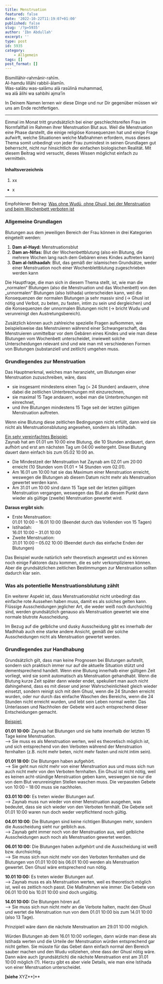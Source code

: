 ```yaml
---
title: Menstruation
featured: false
date: '2022-10-22T11:19:07+01:00'
published: false
slug: '/?p=5935'
author: 'Ibn Abdullah'
excerpt: ''
type: post
id: 5935
category:
    - Allgemein
tags: []
post_format: []
---
```

Bismillāhir-rahmānir-rahīm.  
Al-hamdu lillāhi rabbil-ālamīn.  
Was-salātu was-salāmu alā rasūlinā muhammad,  
wa alā ālihi wa sahbihi ajma’īn

In Deinem Namen lernen wir diese Dinge und nur Dir gegenüber müssen wir uns am Ende rechtfertigen.

- - - - - -

Einmal im Monat tritt grundsätzlich bei einer geschlechtsreifen Frau im Normfallfall im Rahmen ihrer Menstruation Blut aus. Weil die Menstruation eine Phase darstellt, die einige religiöse Konsequenzen hat und einige Frage aufwirft, welche Situationen welche Maßnahmen erfordern, muss dieses Thema somit unbedingt von jeder Frau zumindest in seinen Grundlagen gut beherrscht, nicht nur hinsichtlich der einfachen biologischen Realität. Mit diesem Beitrag wird versucht, dieses Wissen möglichst einfach zu vermitteln.

#### Inhaltsverzeichnis

1. xx
  - x

- - - - - -

Empfohlener Beitrag: [Was ohne Wudū, ohne Ghusl, bei der Menstruation und beim Wochenbett verboten ist](https://shafii-madhhab.de/was-ohne-wudu-ohne-ghusl-bei-der-menstruation-und-beim-wochenbett-verboten-ist/)

### Allgemeine Grundlagen

Blutungen aus dem jeweiligen Bereich der Frau können in drei Kategorien eingeteilt werden:

1. **Dam** **al-Hayd:** Menstruationsblut
2. **Dam an-Nifas:** Blut der Wochenbettblutung (also ein Blutung, die mehrere Wochen lang nach dem Gebären eines Kindes auftreten kann)
3. **Dam al-Istihaadah**: Blut, das gemäß der islamischen Grundsätze, weder einer Menstruation noch einer Wochenblettblutung zugeschrieben werden kann

Die Hauptfrage, die man sich in diesem Thema stellt, ist, wie man die „normalen“ Blutungen (also die Menstruation und das Wochenbett) von den „unnormalen“ Blutungen (also Istihada) unterscheiden kann, weil die Konsequenzen der normalen Blutungen ja sehr massiv sind (-&gt; Ghusl ist nötig und Verbot, zu beten, zu fasten, intim zu sein und dergleichen) und die Konsequenzen der unnormalen Blutungen nicht (-&gt; bricht Wudu und verunreinigt den Austretungsbereich).

Zusätzlich können auch zahlreiche spezielle Fragen aufkommen, wie beispielsweise das Menstruieren während einer Schwangerschaft, das Menstruieren unmittelbar vor dem Gebären eines Kindes und wie man diese Blutungen vom Wochenbett unterscheidet, inwieweit solche Unterscheidungen relevant sind und wie man mit verschiedenen Formen von Blutungen (substanziell und zeitlich) umgehen muss.

### **Grundlegendes zur Menstruation**

Das Hauptmerkmal, welches man heranzieht, um Blutungen einer Menstruation zuzuschreiben, wäre, dass

- sie insgesamt mindestens einen Tag (= 24 Stunden) andauern, ohne dabei die zeitlichen Unterbrechungen mit einzurechnen,
- sie maximal 15 Tage andauern, wobei man die Unterbrechungen mit einrechnet,
- und ihre Blutungen mindestens 15 Tage seit der letzten gültigen Menstruation auftreten.

Wenn eine Blutung diese zeitlichen Bedingungen nicht erfüllt, dann wird sie nicht als Menstruationsblutung angesehen, sondern als Istihadah.

<span style="text-decoration: underline;">Ein sehr vereinfachtes Beispiel:</span>  
Zaynab hat am 01.01 um 10:00 eine Blutung, die 10 Stunden andauert, dann aufhört und erst am nächsten Tag um 04:00 weitergeht. Diese Blutung dauert dann einfach bis zum 05.02 10:00 an.

- Die Mindestzeit der Menstruation hat Zaynab am 02.01 um 20:00 erreicht (10 Stunden vom 01.01 + 14 Stunden vom 02.01).
- Am 16.01 um 10:00 hat sie das Maximum einer Menstruation erreicht, weswegen die Blutungen ab diesem Datum nicht mehr als Menstruation gewertet werden kann.
- Am 31.01 um 10:00 sind dann 15 Tage seit der letzten gültigen Menstruation vergangen, weswegen das Blut ab diesem Punkt dann wieder als gültige (zweite) Menstruation gewertet wird.

**Daraus ergibt sich:**

- Erste Menstruation:   
  01.01 10:00 – 16.01 10:00 (Beendet durch das Vollenden von 15 Tagen)
- Istihadah:   
  16.01 10:00 – 31.01 10:00
- Zweite Menstruation:   
  31.01 10:00 – 05.02 10:00 (Beendet durch das einfache Enden der Blutungen)

Das Beispiel wurde natürlich sehr theoretisch angesetzt und es können noch einige Faktoren dazu kommen, die es sehr verkomplizieren können. Aber die grundsätzlichen zeitlichen Bestimmungen zur Menstruation sollten dadurch klar sein.

### Was als potentielle Menstruationsblutung zählt

Ein weiterer Aspekt ist, dass Menstruationsblut nicht unbedingt das einfache rote Aussehen haben muss, damit es als solches gelten kann. Flüssige Ausscheidungen jeglicher Art, die weder weiß noch durchsichtig sind, werden grundsätzlich genauso als Menstruation gewertet wie eine normale blutrote Ausscheidung.

Im Bezug auf die gelbliche und dusky Ausscheidung gibt es innerhalb der Madhhab auch eine starke andere Ansicht, gemäß der solche Ausscheidungen nicht als Menstruation gewertet werden.

### Grundlegendes zur Handhabung

Grundsätzlich gilt, dass man keine Prognosen bei Blutungen aufstellt, sondern sich praktisch immer nur auf die aktuelle Situation stützt und dementsprechend handelt. Wenn eine Blutung innerhalb einer gültigen Zeit vorliegt, wird sie somit automatisch als Menstruation gehandhabt. Wenn die Blutung kurze Zeit später dann wieder endet, spekuliert man auch nicht dahingehend, dass es mit dieser und jener Wahrscheinlichkeit gleich wieder einsetzt, sondern reinigt sich mit dem Ghusl, wenn die 24 Stunden erreicht wurden, oder nur durch das einfache Waschen des Bereichs, wenn die 24 Stunden nicht erreicht wurden, und lebt sein Leben normal weiter. Das Unterlassen und Nachholen der Gebete wird auch entsprechend dieser Entscheidungen gemacht.

<span style="text-decoration: underline;">Beispiel:</span>

**01.01 10:00:** Zaynab hat Blutungen und sie hatte innerhalb der letzten 15 Tage keine Menstruation.  
–&gt; Sie muss es als Menstruation werten, weil es theoretisch möglich ist, und sich entsprechend von den Verboten während der Menstruation fernhalten (z.B. nicht mehr beten, nicht mehr fasten und nicht intim sein).

**01.01 18:00:** Die Blutungen haben aufgehört.  
–&gt; Sie geht nun nicht mehr von einer Menstruation aus und muss sich nun auch nicht mehr von den Verboten fernhalten. Ein Ghusl ist nicht nötig, weil es keinen acht-stündige Menstruation geben kann, weswegen sie nur die von dem Blut verunreinigten Stellen waschen muss. Die verpassten Gebete von 10:00 – 18:00 muss sie nachholen.

**03.01 10:00:** Es treten wieder Blutungen auf.   
–&gt; Zaynab muss nun wieder von einer Menstruation ausgehen, was bedeutet, dass sie sich wieder von den Verboten fernhält. Die Gebete seit 01.01 10:00 waren nun doch weder verpflichtend noch gültig.

**04.01 10:00**: Die Blutungen sind keine richtigen Blutungen mehr, sondern die Ausscheidung sieht nur gelblich aus.  
–&gt; Zaynab geht immer noch von der Menstruation aus, weil gelbliche Ausscheidungen auch noch als Menstruation gewertet werden.

**06.01 10:00:** Die Blutungen haben aufgehört und die Ausscheidung ist weiß bzw. durchsichtig.  
–&gt; Sie muss sich nun nicht mehr von den Verboten fernhalten und die Blutungen von 01.01 10:00 bis 06.01 10:00 werden als Menstruation gewertet. Den Ghusl wäre entsprechend nun nötig.

**10.01 10:00:** Es treten wieder Blutungen auf.  
–&gt; Zaynab muss es als Menstruation werten, weil es theoretisch möglich ist, weil es zeitlich noch passt. Die Maßnahmen wie immer. Die Gebete von 06.01 10:00 bis 10.01 10:00 sind doch ungültig.

**14.01 10:00:** Die Blutungen hören auf.  
–&gt; Sie muss sich nun nicht mehr an die Verbote halten, macht den Ghusl und wertet die Menstruation nun von dem 01.01 10:00 bis zum 14.01 10:00 (also 13 Tage).

Prinzipiell wäre dann die nächste Menstruation am 29.01 10:00 möglich.

Würden Blutungen ab dem 16.01 10:00 vorliegen, dann würde man diese als Istihada werten und die Urteile der Menstruation würden entsprechend gar nicht gelten. Sie müsste für das Gebet dann einfach normal den Bereich sauber machen und den Wudu vollziehen, ohne dass der Ghusl nötig wäre. Dann wäre auch (grundsätzlich) die nächste Menstruation erst am 31.01 10:00 möglich (?). Hierzu gibt es aber viele Details, wie man eine Istihada von einer Menstruation unterscheidet.

**\[siehe** XYZ**\]**